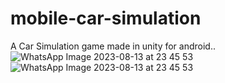 # mobile-car-simulation
A Car Simulation game made in unity for android..
![WhatsApp Image 2023-08-13 at 23 45 53](https://github.com/ryuga123677/mobile-car-simulation/assets/132598272/ca81714e-a956-4f6c-a80c-bc502c4199a7)
![WhatsApp Image 2023-08-13 at 23 45 53](https://github.com/ryuga123677/mobile-car-simulation/assets/132598272/41776745-c594-4990-8916-2a605cbac7dc)
